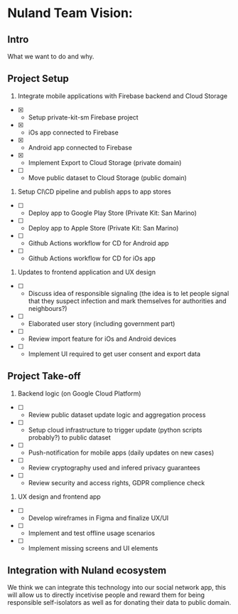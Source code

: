 # Nuland Team Vision:

## Intro

What we want to do and why.

## Project Setup

1. Integrate mobile applications with Firebase backend and Cloud Storage

- [x] - Setup private-kit-sm Firebase project
- [x] - iOs app connected to Firebase
- [x] - Android app connected to Firebase
- [x] - Implement Export to Cloud Storage (private domain)
- [ ] - Move public dataset to Cloud Storage (public domain)

1. Setup CI\CD pipeline and publish apps to app stores

- [ ] - Deploy app to Google Play Store (Private Kit: San Marino)
- [ ] - Deploy app to Apple Store (Private Kit: San Marino)
- [ ] - Github Actions workflow for CD for Android app
- [ ] - Github Actions workflow for CD for iOs app

1. Updates to frontend application and UX design

- [ ] - Discuss idea of responsible signaling (the idea is to let people signal that they suspect infection and mark themselves for authorities and neighbours?)
- [ ] - Elaborated user story (including government part)
- [ ] - Review import feature for iOs and Android devices
- [ ] - Implement UI required to get user consent and export data

## Project Take-off

1. Backend logic (on Google Cloud Platform)

- [ ] - Review public dataset update logic and aggregation process
- [ ] - Setup cloud infrastructure to trigger update (python scripts probably?) to public dataset
- [ ] - Push-notification for mobile apps (daily updates on new cases)
- [ ] - Review cryptography used and infered privacy guarantees
- [ ] - Review security and access rights, GDPR complience check

1. UX design and frontend app

- [ ] - Develop wireframes in Figma and finalize UX/UI
- [ ] - Implement and test offline usage scenarios
- [ ] - Implement missing screens and UI elements

## Integration with Nuland ecosystem

We think we can integrate this technology into our social network app, this will allow us to directly incetivise people and reward them for being responsible self-isolators as well as for donating their data to public domain.
